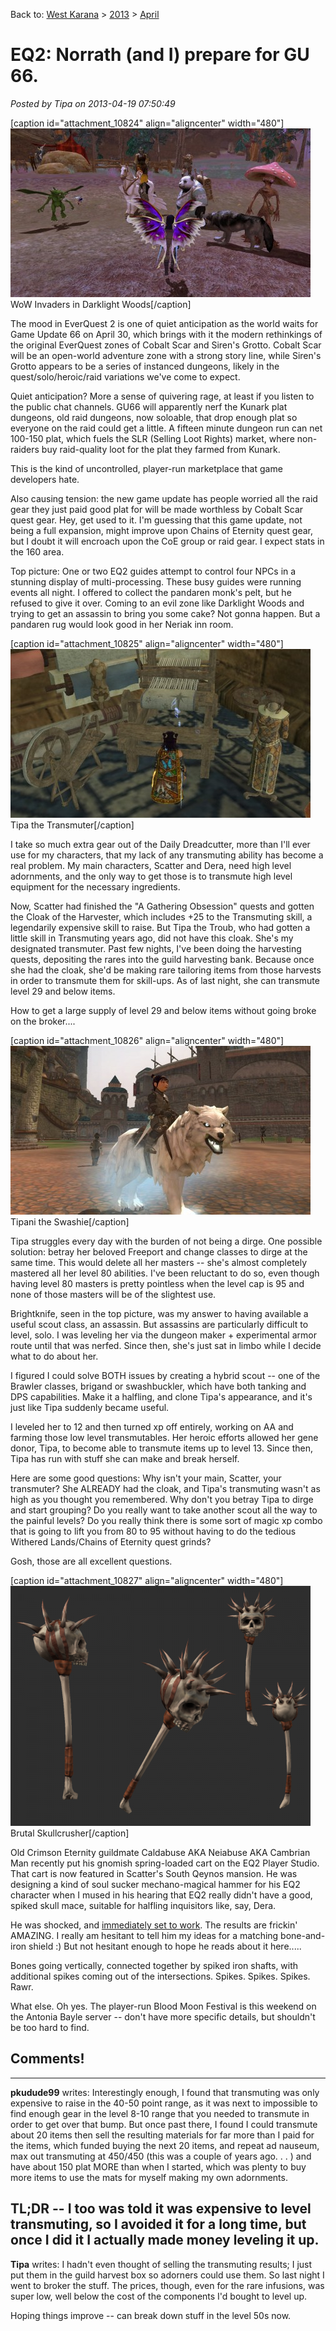 Back to: [West Karana](/posts/westkarana.md) > [2013](/posts/2013/westkarana.md) > [April](./westkarana.md)
# EQ2: Norrath (and I) prepare for GU 66.

*Posted by Tipa on 2013-04-19 07:50:49*

[caption id="attachment\_10824" align="aligncenter" width="480"][![WoW Invaders in Darklight Woods](../../../uploads/2013/04/EverQuest2-2013-04-18-20-20-31-00-480x270.jpg)](../../../uploads/2013/04/EverQuest2-2013-04-18-20-20-31-00.jpg) WoW Invaders in Darklight Woods[/caption]

The mood in EverQuest 2 is one of quiet anticipation as the world waits for Game Update 66 on April 30, which brings with it the modern rethinkings of the original EverQuest zones of Cobalt Scar and Siren's Grotto. Cobalt Scar will be an open-world adventure zone with a strong story line, while Siren's Grotto appears to be a series of instanced dungeons, likely in the quest/solo/heroic/raid variations we've come to expect.

Quiet anticipation? More a sense of quivering rage, at least if you listen to the public chat channels. GU66 will apparently nerf the Kunark plat dungeons, old raid dungeons, now soloable, that drop enough plat so everyone on the raid could get a little. A fifteen minute dungeon run can net 100-150 plat, which fuels the SLR (Selling Loot Rights) market, where non-raiders buy raid-quality loot for the plat they farmed from Kunark.

This is the kind of uncontrolled, player-run marketplace that game developers hate.

Also causing tension: the new game update has people worried all the raid gear they just paid good plat for will be made worthless by Cobalt Scar quest gear. Hey, get used to it. I'm guessing that this game update, not being a full expansion, might improve upon Chains of Eternity quest gear, but I doubt it will encroach upon the CoE group or raid gear. I expect stats in the 160 area.

Top picture: One or two EQ2 guides attempt to control four NPCs in a stunning display of multi-processing. These busy guides were running events all night. I offered to collect the pandaren monk's pelt, but he refused to give it over. Coming to an evil zone like Darklight Woods and trying to get an assassin to bring you some cake? Not gonna happen. But a pandaren rug would look good in her Neriak inn room.

[caption id="attachment\_10825" align="aligncenter" width="480"][![Tipa the Transmuter](../../../uploads/2013/04/EverQuest2-2013-04-19-07-02-22-59-480x270.jpg)](../../../uploads/2013/04/EverQuest2-2013-04-19-07-02-22-59.jpg) Tipa the Transmuter[/caption]

I take so much extra gear out of the Daily Dreadcutter, more than I'll ever use for my characters, that my lack of any transmuting ability has become a real problem. My main characters, Scatter and Dera, need high level adornments, and the only way to get those is to transmute high level equipment for the necessary ingredients. 

Now, Scatter had finished the "A Gathering Obsession" quests and gotten the Cloak of the Harvester, which includes +25 to the Transmuting skill, a legendarily expensive skill to raise. But Tipa the Troub, who had gotten a little skill in Transmuting years ago, did not have this cloak. She's my designated transmuter. Past few nights, I've been doing the harvesting quests, depositing the rares into the guild harvesting bank. Because once she had the cloak, she'd be making rare tailoring items from those harvests in order to transmute them for skill-ups. As of last night, she can transmute level 29 and below items.

How to get a large supply of level 29 and below items without going broke on the broker....

[caption id="attachment\_10826" align="aligncenter" width="480"][![Tipani the Swashie](../../../uploads/2013/04/EverQuest2-2013-04-19-07-04-56-33-480x270.jpg)](../../../uploads/2013/04/EverQuest2-2013-04-19-07-04-56-33.jpg) Tipani the Swashie[/caption]

Tipa struggles every day with the burden of not being a dirge. One possible solution: betray her beloved Freeport and change classes to dirge at the same time. This would delete all her masters -- she's almost completely mastered all her level 80 abilities. I've been reluctant to do so, even though having level 80 masters is pretty pointless when the level cap is 95 and none of those masters will be of the slightest use.

Brightknife, seen in the top picture, was my answer to having available a useful scout class, an assassin. But assassins are particularly difficult to level, solo. I was leveling her via the dungeon maker + experimental armor route until that was nerfed. Since then, she's just sat in limbo while I decide what to do about her.

I figured I could solve BOTH issues by creating a hybrid scout -- one of the Brawler classes, brigand or swashbuckler, which have both tanking and DPS capabilities. Make it a halfling, and clone Tipa's appearance, and it's just like Tipa suddenly became useful.

I leveled her to 12 and then turned xp off entirely, working on AA and farming those low level transmutables. Her heroic efforts allowed her gene donor, Tipa, to become able to transmute items up to level 13. Since then, Tipa has run with stuff she can make and break herself.

Here are some good questions: Why isn't your main, Scatter, your transmuter? She ALREADY had the cloak, and Tipa's transmuting wasn't as high as you thought you remembered. Why don't you betray Tipa to dirge and start grouping? Do you really want to take another scout all the way to the painful levels? Do you really think there is some sort of magic xp combo that is going to lift you from 80 to 95 without having to do the tedious Withered Lands/Chains of Eternity quest grinds?

Gosh, those are all excellent questions.

[caption id="attachment\_10827" align="aligncenter" width="480"][![Brutal Skullcrusher](../../../uploads/2013/04/brutal_skullcrusher_screenshot-480x384.png)](../../../uploads/2013/04/brutal_skullcrusher_screenshot.png) Brutal Skullcrusher[/caption]

Old Crimson Eternity guildmate Caldabuse AKA Neiabuse AKA Cambrian Man recently put his gnomish spring-loaded cart on the EQ2 Player Studio. That cart is now featured in Scatter's South Qeynos mansion. He was designing a kind of soul sucker mechano-magical hammer for his EQ2 character when I mused in his hearing that EQ2 really didn't have a good, spiked skull mace, suitable for halfling inquisitors like, say, Dera.

He was shocked, and [immediately set to work](https://plus.google.com/107756584030623598910/posts/bYVNPScddow). The results are frickin' AMAZING. I really am hesitant to tell him my ideas for a matching bone-and-iron shield :) But not hesitant enough to hope he reads about it here.....

Bones going vertically, connected together by spiked iron shafts, with additional spikes coming out of the intersections. Spikes. Spikes. Spikes. Rawr.

What else. Oh yes. The player-run Blood Moon Festival is this weekend on the Antonia Bayle server -- don't have more specific details, but shouldn't be too hard to find.

## Comments!
---
**pkudude99** writes: Interestingly enough, I found that transmuting was only expensive to raise in the 40-50 point range, as it was next to impossible to find enough gear in the level 8-10 range that you needed to transmute in order to get over that bump. But once past there, I found I could transmute about 20 items then sell the resulting materials for far more than I paid for the items, which funded buying the next 20 items, and repeat ad nauseum, max out transmuting at 450/450 (this was a couple of years ago. . . ) and have about 150 plat MORE than when I started, which was plenty to buy more items to use the mats for myself making my own adornments.

TL;DR -- I too was told it was expensive to level transmuting, so I avoided it for a long time, but once I did it I actually made money leveling it up.
---
**Tipa** writes: I hadn't even thought of selling the transmuting results; I just put them in the guild harvest box so adorners could use them. So last night I went to broker the stuff. The prices, though, even for the rare infusions, was super low, well below the cost of the components I'd bought to level up.

Hoping things improve -- can break down stuff in the level 50s now.
